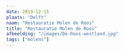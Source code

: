 ```yaml
---
date: 2019-12-15
plaats: "Delft"
naam: "Restauratie Molen de Roos"
title: "Restauratie Molen de Roos"
afbeelding: "/images/De-Roos-westland.jpg"
tags: ["molens"]
---
```

